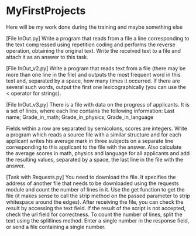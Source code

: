 # MyFirstProjects

Here will be my work done during the training and maybe something else

[File InOut.py]
Write a program that reads from a file a line corresponding to the text compressed using repetition coding and performs the reverse operation, obtaining the original text.
Write the received text to a file and attach it as an answer to this task.

[File InOut_v2.py]
Write a program that reads text from a file (there may be more than one line in the file) and outputs the most frequent word in this text and, separated by a space, how many times it occurred. If there are several such words, output the first one lexicographically (you can use the < operator for strings).

[File InOut_v3.py]
There is a file with data on the progress of applicants. It is a set of lines, where each line contains the following information:
Last name; Grade_in_math; Grade_in_physics; Grade_in_language

Fields within a row are separated by semicolons, scores are integers.
Write a program which reads a source file with a similar structure and for each applicant writes his average mark in three subjects on a separate line corresponding to this applicant to the file with the answer.
Also calculate the average scores in math, physics and language for all applicants and add the resulting values, separated by a space,
the last line in the file with the answer.

[Task with Requests.py]
You need to download the file. It specifies the address of another file that needs to be downloaded using the requests module and count the number of lines in it.
Use the get function to get the file (it makes sense to call the strip method on the passed parameter to strip whitespace around the edges).
After receiving the file, you can check the result by accessing the text field. If the result of the script is not accepted, check the url field for correctness. To count the number of lines, split the text using the splitlines method.
Enter a single number in the response field, or send a file containing a single number.
